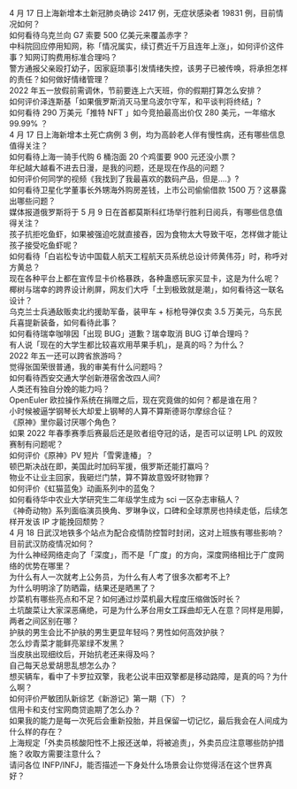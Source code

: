 4 月 17 日上海新增本土新冠肺炎确诊 2417 例，无症状感染者 19831 例，目前情况如何？  
如何看待乌克兰向 G7 索要 500 亿美元来覆盖赤字？  
中科院回应停用知网，称「情况属实，续订费近千万且连年上涨」，如何评价这件事？知网订购费用标准合理吗？  
警方通报父亲殴打幼子，因家庭琐事引发情绪失控，该男子已被传唤，将承担怎样的责任？如何做好情绪管理？  
2022 年五一放假前需调休，节前要连上六天班，你的假期打算怎么安排？  
如何评价泽连斯基「如果俄罗斯消灭马里乌波尔守军，和平谈判将终结」?  
如何看待 290 万美元「推特 NFT 」如今竞拍最高出价仅 280 美元，一年缩水 99.99% ？  
4 月 17 日上海新增本土死亡病例 3 例，均为高龄老人伴有慢性病，还有哪些信息值得关注？  
如何看待上海一骑手代购 6 桶泡面 20 个鸡蛋要 900 元还没小票？  
年纪越大越看不进去日漫，是我的问题，还是现在作品的问题？  
如何评价何同学的视频《我找到了我最喜欢的数码产品，但是....》?  
如何看待卫星化学董事长外甥海外购房差钱，上市公司偷偷借款 1500 万？这暴露出哪些问题？  
媒体报道俄罗斯将于 5 月 9 日在首都莫斯科红场举行胜利日阅兵，有哪些信息值得关注？  
孩子抗拒吃鱼虾，如果被强迫吃就直接吞，因为食物太大导致干呕，怎样做才能让孩子接受吃鱼虾呢？  
如何看待「白岩松专访中国载人航天工程航天员系统总设计师黄伟芬」时，称呼对方黄总？  
现在各种平台上都在宣传显卡价格暴跌，各种蛊惑玩家买显卡，这是为什么呢？  
椰树与瑞幸的跨界设计刷屏，网友们大呼「土到极致就是潮」，如何看待这一联名设计？  
乌克兰士兵通敌贩卖北约援助军备，装甲车 + 标枪导弹仅卖 3.5 万美元，乌东民兵喜提新装备，如何看待此事？  
如何看待瑞幸咖啡因「出现 BUG」道歉？瑞幸取消 BUG 订单合理吗？  
有人说「现在的大学生都比较喜欢用苹果手机」，是真的吗？为什么？  
2022 年五一还可以跨省旅游吗？  
觉得张国荣很普通，我的审美有什么问题吗？  
如何看待西安交通大学创新港宿舍改四人间?  
人类还有独自分娩的能力吗？  
OpenEuler 欧拉操作系统在捐赠之后，现在究竟做的如何？都是谁在用？  
小时候被逼学钢琴长大却爱上钢琴的人算不算斯德哥尔摩综合征？  
《原神》里你最讨厌哪个角色？  
如果 2022 年春季赛季后赛最后还是败者组夺冠的话，是否可以证明 LPL 的双败赛制有问题呢？  
​如何评价《原神》PV 短片「雪霁逢椿」？  
顿巴斯决战在即，美国此时加码军援，俄罗斯还能打赢吗？  
物业不让业主回家，我砸烂门禁，算不算故意毁坏财物罪？  
如何评价《虹猫蓝兔》动画系列中的蓝兔？  
如何看待华中农业大学研究生二年级学生成为 sci 一区杂志审稿人？  
《神奇动物》系列面临演员换角、罗琳争议，口碑和全球票房也持续走低，后续怎样开发该 IP 才能挽回颓势？  
4 月 18 日武汉地铁多个站点为配合疫情防控暂时封闭，这对上班族有哪些影响？目前武汉防疫情况如何？  
为什么神经网络走向了「深度」，而不是「广度」的方向，深度网络相比于广度网络的优势在哪里？  
为什么有人一次就考上公务员，为什么有人考了很多次都考不上?  
为什么明明涂了防晒霜，结果还是晒黑了？  
炒菜机有哪些亮点和不足？如何通过炒菜机最大程度压缩做饭时长？  
土坑酸菜让大家深恶痛绝，可是为什么茅台用女工踩曲却无人在意？同样是用脚，两者之间区别在哪？  
护肤的男生会比不护肤的男生更显年轻吗？男性如何高效护肤？  
怎么炒青菜才能鲜亮翠绿不发黑？  
当皮肤出现细纹后，开始抗老还来得及吗？  
自己每天总爱胡思乱想怎么办？  
想买辆车，看中了卡罗拉双擎，我老公说丰田双擎都是移动路障，是真的吗？为什么啊？  
如何评价严敏团队新综艺《新游记》第一期（下）？  
信用卡和支付宝网商贷逾期了怎么办？  
如果我的能力是每一次死后会重新投胎，并且保留一切记忆，最后我会在人间成为什么样的存在？  
上海规定「外卖员核酸阳性不上报还送单，将被追责」，外卖员应注意哪些防护措施？收取方需要注意什么？  
请问各位 INFP/INFJ，能否描述一下身处什么场景会让你觉得活在这个世界真好？  

